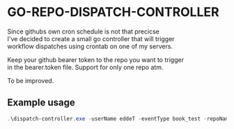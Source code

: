 # GO-REPO-DISPATCH-CONTROLLER

Since githubs own cron schedule is not that precicse\
I've decided to create a small go controller that will trigger\
workflow dispatches using crontab on one of my servers.

Keep your github bearer token to the repo you want to trigger\
in the bearer.token file. Support for only one repo atm. 

To be improved.

## Example usage

```ps1
.\dispatch-controller.exe -userName eddeT -eventType book_test -repoName book-feelgood
```
